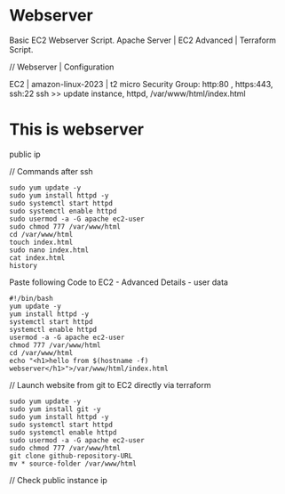 # Webserver
Basic EC2 Webserver Script. Apache Server | EC2 Advanced | Terraform Script.

// Webserver | Configuration

EC2 | amazon-linux-2023 | t2 micro
Security Group: http:80 , https:443, ssh:22
ssh >> update instance, httpd, /var/www/html/index.html
<h1> This is webserver </h1>
public ip

// Commands after ssh

```
sudo yum update -y
sudo yum install httpd -y
sudo systemctl start httpd
sudo systemctl enable httpd
sudo usermod -a -G apache ec2-user
sudo chmod 777 /var/www/html
cd /var/www/html
touch index.html
sudo nano index.html
cat index.html
history
```

Paste following Code to
EC2 - Advanced Details - user data

```
#!/bin/bash
yum update -y
yum install httpd -y
systemctl start httpd
systemctl enable httpd
usermod -a -G apache ec2-user
chmod 777 /var/www/html
cd /var/www/html
echo "<h1>hello from $(hostname -f) webserver</h1>">/var/www/html/index.html
```

// Launch website from git to EC2 directly via terraform
```
sudo yum update -y
sudo yum install git -y
sudo yum install httpd -y
sudo systemctl start httpd
sudo systemctl enable httpd
sudo usermod -a -G apache ec2-user
sudo chmod 777 /var/www/html
git clone github-repository-URL
mv * source-folder /var/www/html
```
// Check public instance ip
